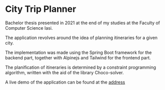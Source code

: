 # City Trip Planner
  Bachelor thesis presented in 2021 at the end of my studies at the Faculty of Computer Science Iasi.
  
  The application revolves around the idea of planning itineraries for a given city.
  
  The implementation was made using the Spring Boot framework for the backend part, together with Alpinejs and Tailwind for the frontend part.
  
  The planification of itineraries is determined by a constraint programming algorithm, written with the aid of the library Choco-solver.
  
  A live demo of the application can be found at the [address](https://citytripplanner.herokuapp.com/)
